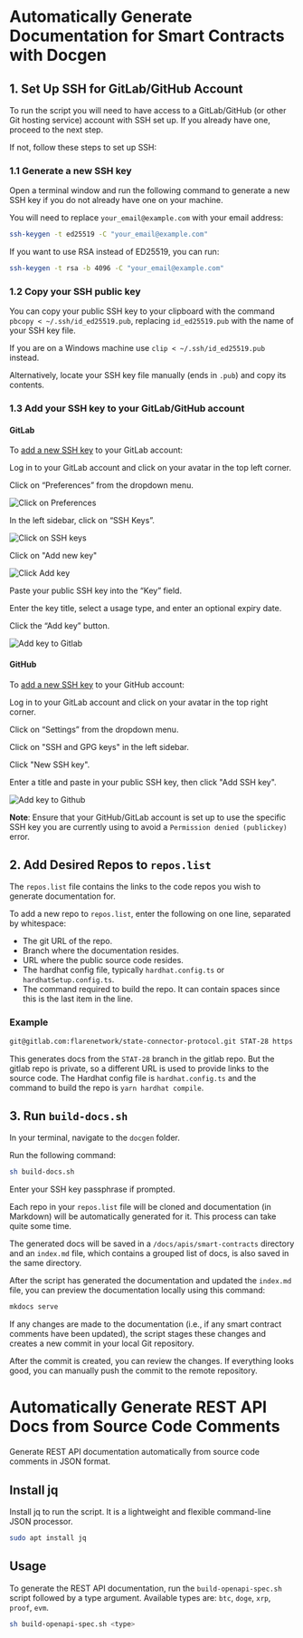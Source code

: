 # Automatically Generate Documentation for Smart Contracts with Docgen

## 1. Set Up SSH for GitLab/GitHub Account

To run the script you will need to have access to a GitLab/GitHub (or other Git hosting service) account with SSH set up. If you already have one, proceed to the next step.

If not, follow these steps to set up SSH:

### 1.1 Generate a new SSH key

Open a terminal window and run the following command to generate a new SSH key if you do not already have one on your machine.

You will need to replace `your_email@example.com` with your email address:

```bash
ssh-keygen -t ed25519 -C "your_email@example.com"
```

If you want to use RSA instead of ED25519, you can run:

```bash
ssh-keygen -t rsa -b 4096 -C "your_email@example.com"
```

### 1.2 Copy your SSH public key

You can copy your public SSH key to your clipboard with the command `pbcopy < ~/.ssh/id_ed25519.pub`, replacing `id_ed25519.pub` with the name of your SSH key file.

If you are on a Windows machine use `clip < ~/.ssh/id_ed25519.pub` instead.

Alternatively, locate your SSH key file manually (ends in `.pub`) and copy its contents.

### 1.3 Add your SSH key to your GitLab/GitHub account

#### GitLab

To [add a new SSH key](https://gitlab.com/-/profile/keys) to your GitLab account:

Log in to your GitLab account and click on your avatar in the top left corner.

Click on “Preferences” from the dropdown menu.

![Click on Preferences](/readme/click-preference.jpeg)

In the left sidebar, click on “SSH Keys”.

![Click on SSH keys](/readme/click-ssh.jpg)

Click on "Add new key"

![Click Add key](/readme/click-add-key.jpeg)

Paste your public SSH key into the “Key” field.

Enter the key title, select a usage type, and enter an optional expiry date.

Click the “Add key” button.

![Add key to Gitlab](/readme/add-to-gitlab.jpeg)

#### GitHub

To [add a new SSH key](https://github.com/settings/ssh/new) to your GitHub account:

Log in to your GitLab account and click on your avatar in the top right corner.

Click on “Settings” from the dropdown menu.

Click on "SSH and GPG keys" in the left sidebar.

Click "New SSH key".

Enter a title and paste in your public SSH key, then click "Add SSH key".

![Add key to Github](/readme/add-to-github.jpeg)

**Note**: Ensure that your GitHub/GitLab account is set up to use the specific SSH key you are currently using to avoid a `Permission denied (publickey)` error.

## 2. Add Desired Repos to `repos.list`

The `repos.list` file contains the links to the code repos you wish to generate documentation for.

To add a new repo to `repos.list`, enter the following on one line, separated by whitespace:

* The git URL of the repo.
* Branch where the documentation resides.
* URL where the public source code resides.
* The hardhat config file, typically `hardhat.config.ts` or `hardhatSetup.config.ts`.
* The command required to build the repo. It can contain spaces since this is the last item in the line.

### Example

```bash
git@gitlab.com:flarenetwork/state-connector-protocol.git STAT-28 https://github.com/flare-foundation/songbird-state-connector-protocol/tree/main hardhat.config.ts yarn hardhat compile
```

This generates docs from the `STAT-28` branch in the gitlab repo.
But the gitlab repo is private, so a different URL is used to provide links to the source code.
The Hardhat config file is `hardhat.config.ts` and the command to build the repo is `yarn hardhat compile`.

## 3. Run `build-docs.sh`

In your terminal, navigate to the `docgen` folder.

Run the following command:

```bash
sh build-docs.sh
```

Enter your SSH key passphrase if prompted.

Each repo in your `repos.list` file will be cloned and documentation (in Markdown) will be automatically generated for it. This process can take quite some time.

The generated docs will be saved in a `/docs/apis/smart-contracts` directory and an `index.md` file, which contains a grouped list of docs, is also saved in the same directory.

After the script has generated the documentation and updated the `index.md` file, you can preview the documentation locally using this command:

```bash
mkdocs serve
```

If any changes are made to the documentation (i.e., if any smart contract comments have been updated), the script stages these changes and creates a new commit in your local Git repository.

After the commit is created, you can review the changes. If everything looks good, you can manually push the commit to the remote repository.

# Automatically Generate REST API Docs from Source Code Comments

Generate REST API documentation automatically from source code comments in JSON format.

## Install jq

Install jq to run the script. It is a lightweight and flexible command-line JSON processor.

```bash
sudo apt install jq
```

## Usage

To generate the REST API documentation, run the `build-openapi-spec.sh` script followed by a type argument. Available types are: `btc`, `doge`, `xrp`, `proof`, `evm`.

```bash
sh build-openapi-spec.sh <type>
```